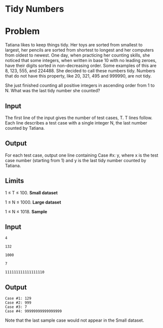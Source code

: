 # Tidy Numbers

# Problem

Tatiana likes to keep things tidy. Her toys are sorted from smallest to largest, her pencils are sorted from shortest to longest and her computers from oldest to newest. One day, when practicing her counting skills, she noticed that some integers, when written in base 10 with no leading zeroes, have their digits sorted in non-decreasing order. Some examples of this are 8, 123, 555, and 224488. She decided to call these numbers tidy. Numbers that do not have this property, like 20, 321, 495 and 999990, are not tidy.

She just finished counting all positive integers in ascending order from 1 to N. What was the last tidy number she counted?

## Input

The first line of the input gives the number of test cases, T. T lines follow. Each line describes a test case with a single integer N, the last number counted by Tatiana.

## Output

For each test case, output one line containing Case #x: y, where x is the test case number (starting from 1) and y is the last tidy number counted by Tatiana.

## Limits

1 ≤ T ≤ 100.
**Small dataset**

1 ≤ N ≤ 1000.
**Large dataset**

1 ≤ N ≤ 1018.
**Sample**


## Input 
```
4

132

1000

7

111111111111111110
```


## Output
```
Case #1: 129
Case #2: 999
Case #3: 7
Case #4: 99999999999999999
```

Note that the last sample case would not appear in the Small dataset.
